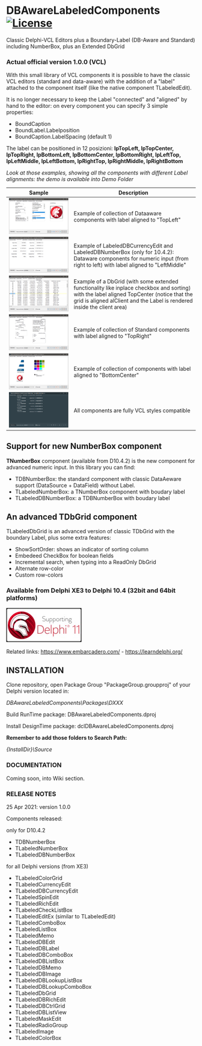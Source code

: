 # DBAwareLabeledComponents [![License](https://img.shields.io/badge/License-Apache%202.0-yellowgreen.svg)](https://opensource.org/licenses/Apache-2.0)

Classic Delphi-VCL Editors plus a Boundary-Label (DB-Aware and Standard) including NumberBox, plus an Extended DbGrid

### Actual official version 1.0.0 (VCL)

With this small library of VCL components it is possible to have the classic VCL editors (standard and data-aware) with the addition of a "label" attached to the component itself (like the native component TLabeledEdit). 

It is no longer necessary to keep the Label "connected" and "aligned" by hand to the editor: on every component you can specify 3 simple properties:
- BoundCaption
- BoundLabel.Labelposition
- BoundCaption.LabelSpacing (default 1)

The label can be positioned in 12 posizioni:
**lpTopLeft, lpTopCenter, lpTopRight, lpBottomLeft, lpBottomCenter, lpBottomRight, lpLeftTop, lpLeftMiddle, lpLeftBottom, lpRightTop, lpRightMiddle, lpRightBottom**

*Look at those examples, showing all the components with different Label alignments: the demo is available into Demo Folder*

| Sample | Description |
| ------ | ----------- |
| ![DemoDataAwareTopLeft](./Images/DemoDataAwareTopLeft.png) | Example of collection of Dataaware components with label aligned to "TopLeft" |
| ![DemoDataAwareNumberEditorsLeftMiddle](./Images/DemoDataAwareNumberEditorsLeftMiddle.png) | Example of LabeledDBCurrencyEdit and LabeledDBNumberBox (only for 10.4.2): Dataware components for numeric input (from right to left) with label aligned to "LeftMiddle" |
| ![Preview Thumbnails Dark](./Images/DemoDataAwareDbGridTopCenter.png) | Example of a DbGrid (with some extended functionality like inplace checkbox and sorting) with the label aligned TopCenter (notice that the grid is aligned alClient and the Label is rendered inside the client area) |
| ![Preview Thumbnails Dark](./Images/DemoNonDataAwareTopRight.png) | Example of collection of Standard components with label aligned to "TopRight" |
| ![Preview Thumbnails Dark](./Images/DemoColorsImagesBottomCenter.png) | Example of collection of components with label aligned to "BottomCenter" |
| ![Preview Thumbnails Dark](./Images/DemoNumberInputStyled.png) | All components are fully VCL styles compatible |

## Support for new NumberBox component

**TNumberBox** component (available from D10.4.2) is the new component for advanced numeric input. In this library you can find:
- TDBNumberBox: the standard component with classic DataAeware support (DataSource + DataField) without Label.
- TLabeledNumberBox: a TNumberBox component with boudary label
- TLabeledDBNumberBox: a TDBNumberBox with boudary label

## An advanced TDbGrid component

TLabeledDbGrid is an advanced version of classic TDbGrid with the boundary Label, plus some extra features:
- ShowSortOrder: shows an indicator of sorting column
- Embedeed CheckBox for boolean fields
- Incremental search, when typing into a ReadOnly DbGrid
- Alternate row-color
- Custom row-colors

### Available from Delphi XE3 to Delphi 10.4 (32bit and 64bit platforms)

![Delphi 10.4 Sydney Support](./Images/SupportingDelphi.jpg)

Related links: https://www.embarcadero.com/ - https://learndelphi.org/

## INSTALLATION

Clone repository, open Package Group "PackageGroup.groupproj" of your Delphi version located in: 

_DBAwareLabeledComponents\Packages\DXXX_

Build RunTime package: DBAwareLabeledComponents.dproj

Install DesignTime package: dclDBAwareLabeledComponents.dproj

**Remember to add those folders to Search Path:**

_{InstallDir}\Source_

### DOCUMENTATION

Coming soon, into Wiki section.

### RELEASE NOTES
25 Apr 2021: version 1.0.0

Components released:

only for D10.4.2
- TDBNumberBox
- TLabeledNumberBox
- TLabeledDBNumberBox

for all Delphi versions (from XE3)
- TLabeledColorGrid
- TLabeledCurrencyEdit
- TLabeledDBCurrencyEdit
- TLabeledSpinEdit
- TLabeledRichEdit
- TLabeledCheckListBox
- TLabeledEditEx (similar to TLabeledEdit)
- TLabeledComboBox
- TLabeledListBox
- TLabeledMemo
- TLabeledDBEdit
- TLabeledDBLabel
- TLabeledDBComboBox
- TLabeledDBListBox
- TLabeledDBMemo
- TLabeledDBImage
- TLabeledDBLookupListBox
- TLabeledDBLookupComboBox
- TLabeledDbGrid
- TLabeledDBRichEdit
- TLabeledDBCtrlGrid
- TLabeledDBListView
- TLabeledMaskEdit
- TLabeledRadioGroup
- TLabeledImage
- TLabeledColorBox
 
